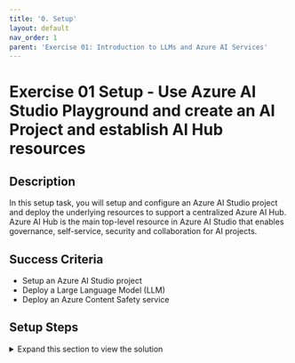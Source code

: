 ```yaml
---
title: '0. Setup'
layout: default
nav_order: 1
parent: 'Exercise 01: Introduction to LLMs and Azure AI Services'
---
```


# Exercise 01 Setup - Use Azure AI Studio Playground and create an AI Project and establish AI Hub resources

## Description

In this setup task, you will setup and configure an Azure AI Studio project and deploy the underlying resources to support a centralized Azure AI Hub. Azure AI Hub is the main top-level resource in Azure AI Studio that enables governance, self-service, security and collaboration for AI projects.

## Success Criteria

* Setup an Azure AI Studio project
* Deploy a Large Language Model (LLM)
* Deploy an Azure Content Safety service

## Setup Steps

<details markdown="block">
<summary>Expand this section to view the solution</summary>

##### 1) Create an AI Project and AI Hub Resouces

Let's start by creating a project in Azure AI Studio.

1. Go to your browser and type: [https://ai.azure.com](https://ai.azure.com). After logging in with your Azure account, you will see the following screen:

    ![LLMOps Workshop](images/labgrab1.png)

2. Select **+ New project** to create a project.

3. Choose an unique name for your project.

    ![LLMOps Workshop](images/labgrab2.png)

4. Above the **Hub** drop down box, select the **Create a new hub** link and choose a name for your AI hub where your project resources will be created.

    ![LLMOps Workshop](images/labgrab3.png)

    > Note: Choose the region where the GPT-4 models and text-embeddings-ada-002 are available.

5. Remaining on this screen, select the **Create a new Azure AI Search** link located above the **Connect Azure AI Search** drop down. Enter a name for the Azure AI Search resource, then choose **Create**.

    ![LLMOps Workshop](images/labgrab4.png)

6. Finally, review the details of the project, then select the **Create a project** button to deploy the project resources. Wait for the deployment to complete, this will take a minute or two.

    ![LLMOps Workshop](images/labgrab5.png)

    ![LLMOps Workshop](images/labgrab6.png)

##### 2) Deploy an Azure OpenAI model

After creating your AI Project, the first step is to create a deployment of an OpenAI model so you can start experimenting with the prompts you will use in your application.

1. To do this, select the **Deployments** option on the bottom of the project panel, and select the **+ Create deployment** button.

    ![LLMOps Workshop](images/labgrab7.png)

2. From the list of models, select **gpt-4**.

    ![LLMOps Workshop](images/labgrab8.png)

3. In the **Deploy model** dialog window, define the name of the deployment, in this case, you can use the same name as the model and in the version field select the latest available version, in the example below we chose version **0125-Preview** (gpt4-turbo).

    ![LLMOps Workshop](images/labgrab9.png)

4. Select at least 40K **Tokens per Minute Rate Limit** to ensure the flows run smoothly in the upcoming lessons.

5. Select **Deploy** to deploy the **gpt-4** model. Once deployed, you can test it in the Playground.

##### 3) Create a Content Safety Service

This exercise involves the deployment of the Azure Content Safety service. This configurable service is used to detect and filter for inappropriate content ensuring that the content generated by the AI models is safe for the users.

1. Select the following link to create an [Azure Content Safety service](https://aka.ms/acs-create).

2. On the **Create Content Safety** screen in the **Basics** tab, select the resource group that was deployed when creating the AI Project in the first step. Provide a name for the service, and select **Standard S0** as the pricing tier. Select **Review + create** to continue.

    ![LLMOps Workshop](images/labgrab10.png)

3. On the **Review + create** tab, review the details of the service settings, then select **Create** to deploy the Azure Content Safety service.

    ![LLMOps Workshop](images/labgrab11.png)

4. Wait for the Content Safety service to be created. Once complete, you've successfully achieved the goals of this setup task.

    ![LLMOps Workshop](images/labgrab12.png)

</details>
